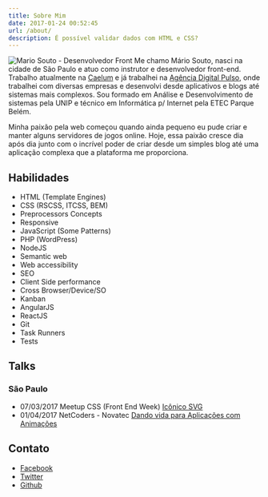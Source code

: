 ```yaml
---
title: Sobre Mim
date: 2017-01-24 00:52:45
url: /about/
description: É possível validar dados com HTML e CSS?
---
```

![Mario Souto - Desenvolvedor Front](https://mariosouto.com/assets/img/mario-souto-blog-author.jpg)
Me chamo Mário Souto, nasci na cidade de São Paulo e atuo como instrutor e desenvolvedor front-end. Trabalho atualmente na [Caelum](https://www.caelum.com.br/) e já trabalhei na [Agência Digital Pulso](http://www.agenciapulso.com.br/), onde trabalhei com diversas empresas e desenvolvi desde aplicativos e blogs até sistemas mais complexos. Sou formado em Análise e Desenvolvimento de sistemas pela UNIP e técnico em Informática p/ Internet pela ETEC Parque Belém.

Minha paixão pela web começou quando ainda pequeno eu pude criar e manter alguns servidores de jogos online. Hoje, essa paixão cresce dia após dia junto com o incrível poder de criar desde um simples blog até uma aplicação complexa que a plataforma me proporciona.

## Habilidades

* HTML (Template Engines)
* CSS (RSCSS, ITCSS, BEM)
* Preprocessors Concepts
* Responsive
* JavaScript (Some Patterns)
* PHP (WordPress)
* NodeJS
* Semantic web
* Web accessibility
* SEO
* Client Side performance
* Cross Browser/Device/SO
* Kanban
* AngularJS
* ReactJS
* Git
* Task Runners
* Tests

## Talks

### São Paulo

* 07/03/2017 Meetup CSS (Front End Week) [Icônico SVG](https://mariosouto.com/slides-meetup-css-front-end-week)
* 01/04/2017 NetCoders - Novatec [Dando vida para Aplicações com Animações](https://mariosouto.com/dando-vida-aplicacoes-com-animacoes/)
 
## Contato

* [Facebook](https://facebook.com/soutomario)
* [Twitter](https://twitter.com/marioquemario)
* [Github](https://github.com/soutomario)
